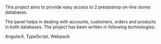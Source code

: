 This project aims to provide easy access to 2 prestashop on-line stores databases.

The panel helps in dealing with accounts, customers, orders and products in both databases. The project has been written in following technologies:

Angular4, TypeScript, Webpack
